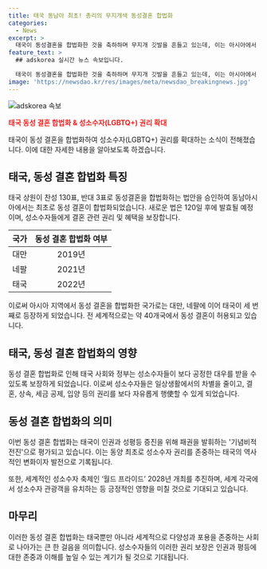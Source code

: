 ```yaml
---
title: 태국 동남아 최초! 총리의 무지개색 동성결혼 합법화
categories:
  - News
excerpt: >
  태국이 동성결혼을 합법화한 것을 축하하며 무지개 깃발을 흔들고 있는데, 이는 아시아에서 세 번째로 동성 결혼을 합법화한 사례이다. 태국 상원이 동성결혼을 합법화하는 법안을 압도적 투표로 승인하였고, 이에 따라 120일 후에 발효된다. 이로 인해 성소수자들에게는 결혼 및 기타 권리가 보장되며, 태국 정부는 성소수자 관광 산업을 활성화시키고 있다. 
feature_text: >
  ## adskorea 실시간 뉴스 속보입니다.

  태국이 동성결혼을 합법화한 것을 축하하며 무지개 깃발을 흔들고 있는데, 이는 아시아에서 세 번째로 동성 결혼을 합법화한 사례이다. 태국 상원이 동성결혼을 합법화하는 법안을 압도적 투표로 승인하였고, 이에 따라 120일 후에 발효된다. 이로 인해 성소수자들에게는 결혼 및 기타 권리가 보장되며, 태국 정부는 성소수자 관광 산업을 활성화시키고 있다. 
image: 'https://newsdao.kr/res/images/meta/newsdao_breakingnews.jpg'
---
```


<p><img src="https://newsdao.kr/res/images/meta/newsdao_breakingnews.jpg" alt="adskorea 속보" /></p>

<p><b><span style="color: #ee2323;">태국 동성 결혼 합법화 &amp; 성소수자(LGBTQ+) 권리 확대</span></b></p>

<p>태국이 동성 결혼을 합법화하여 성소수자(LGBTQ+) 권리를 확대하는 소식이 전해졌습니다. 이에 대한 자세한 내용을 알아보도록 하겠습니다.</p>

<h2 data-ke-size="size26">태국, 동성 결혼 합법화 특징</h2>

<p data-ke-size="size16">태국 상원이 찬성 130표, 반대 3표로 동성결혼을 합법화하는 법안을 승인하여 동남아시아에서는 최초로 동성 결혼이 합법화되었습니다. 새로운 법은 120일 후에 발효될 예정이며, 성소수자들에게 결혼 관련 권리 및 혜택을 보장합니다.</p>

<table>
    <thead>
        <tr>
            <th style="text-align: center;">국가</th>
            <th style="text-align: center;">동성 결혼 합법화 여부</th>
        </tr>
    </thead>
    <tbody>
        <tr>
            <td style="text-align: center;">대만</td>
            <td style="text-align: center;">2019년</td>
        </tr>
        <tr>
            <td style="text-align: center;">네팔</td>
            <td style="text-align: center;">2021년</td>
        </tr>
        <tr>
            <td style="text-align: center;">태국</td>
            <td style="text-align: center;">2022년</td>
        </tr>
    </tbody>
</table>

<p data-ke-size="size16">이로써 아시아 지역에서 동성 결혼을 합법화한 국가로는 대만, 네팔에 이어 태국이 세 번째로 등장하게 되었습니다. 전 세계적으로는 약 40개국에서 동성 결혼이 허용되고 있습니다.</p>

<h2 data-ke-size="size26">태국, 동성 결혼 합법화의 영향</h2>

<p data-ke-size="size16">동성 결혼 합법화로 인해 태국 사회와 정부는 성소수자들이 보다 공정한 대우를 받을 수 있도록 보장하게 되었습니다. 이로써 성소수자들은 일상생활에서의 차별을 줄이고, 결혼, 상속, 세금 공제, 입양 등의 권리를 보다 자유롭게 행使할 수 있게 되었습니다.</p>

<h2 data-ke-size="size26">동성 결혼 합법화의 의미</h2>

<p data-ke-size="size16">이번 동성 결혼 합법화는 태국이 인권과 성평등 증진을 위해 패권을 발휘하는 '기념비적 전진'으로 평가되고 있습니다. 이는 동양 최초로 성소수자 권리를 존중하는 태국의 역사적인 변화이자 발전으로 기록됩니다.</p>

<p data-ke-size="size16">또한, 세계적인 성소수자 축제인 ‘월드 프라이드’ 2028년 개최를 추진하며, 세계 각국에서 성소수자 관광객을 유치하는 등 긍정적인 영향을 미칠 것으로 기대되고 있습니다.</p>

<h2 data-ke-size="size26">마무리</h2>

<p data-ke-size="size16">이러한 동성 결혼 합법화는 태국뿐만 아니라 세계적으로 다양성과 포용을 존중하는 사회로 나아가는 큰 한 걸음을 의미합니다. 성소수자들의 이러한 권리 보장은 인권과 평등에 대한 존중과 이해를 높일 수 있는 계기가 될 것으로 기대됩니다.</p>

